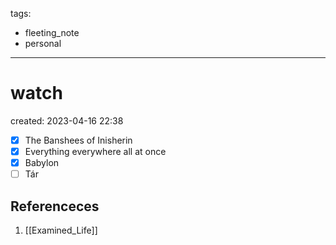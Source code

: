 tags:
  - fleeting_note
  - personal
---

# watch
created: 2023-04-16 22:38

- [x] The Banshees of Inisherin
- [x] Everything everywhere all at once
- [x] Babylon
- [ ] Tár

## Referenceces
1. [[Examined_Life]]
